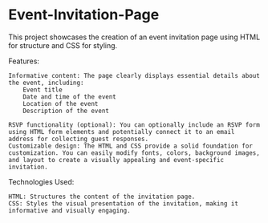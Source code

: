 # Event-Invitation-Page

This project showcases the creation of an event invitation page using HTML for structure and CSS for styling.

Features:

    Informative content: The page clearly displays essential details about the event, including:
        Event title 
        Date and time of the event
        Location of the event 
        Description of the event 
        
    RSVP functionality (optional): You can optionally include an RSVP form using HTML form elements and potentially connect it to an email address for collecting guest responses.
    Customizable design: The HTML and CSS provide a solid foundation for customization. You can easily modify fonts, colors, background images, and layout to create a visually appealing and event-specific invitation.

    

Technologies Used:

    HTML: Structures the content of the invitation page.
    CSS: Styles the visual presentation of the invitation, making it informative and visually engaging.
